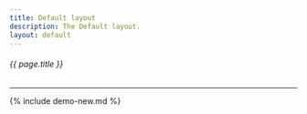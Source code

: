 ```yaml
---
title: Default layout
description: The Default layout.
layout: default
---
```

###### _{{ page.title }}_
---

{% include demo-new.md %}